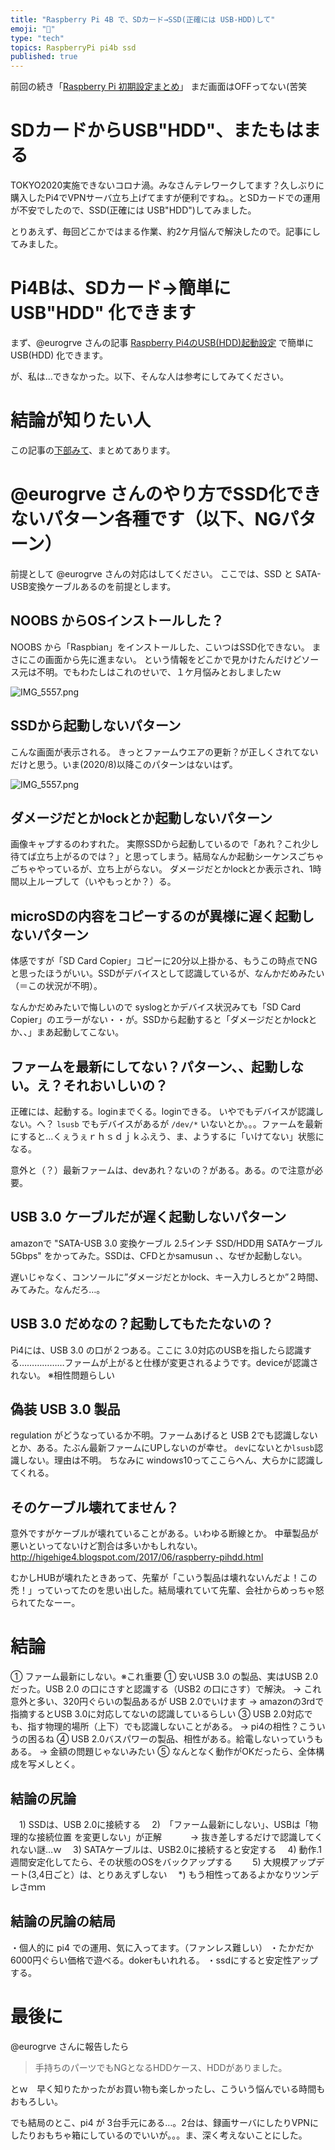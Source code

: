 ```yaml
---
title: "Raspberry Pi 4B で、SDカード→SSD(正確には USB-HDD)して"
emoji: "📝"
type: "tech"
topics: RaspberryPi pi4b ssd
published: true
---
```


前回の続き「[Raspberry Pi 初期設定まとめ](https://qiita.com/murachi1208/items/79706fce06a201231216)」 まだ画面はOFFってない(苦笑

# SDカードからUSB"HDD"、またもはまる
TOKYO2020実施できないコロナ渦。みなさんテレワークしてます？久しぶりに購入したPi4でVPNサーバ立ち上げてますが便利ですね。。とSDカードでの運用が不安でしたので、SSD(正確には USB"HDD")してみました。

とりあえず、毎回どこかではまる作業、約2ケ月悩んで解決したので。記事にしてみました。

# Pi4Bは、SDカード→簡単に USB"HDD" 化できます

まず、@eurogrve さんの記事
[Raspberry Pi4のUSB(HDD)起動設定](https://qiita.com/eurogrve/items/4802d18321cfbe72157b) で簡単に USB(HDD) 化できます。

が、私は…できなかった。以下、そんな人は参考にしてみてください。

# 結論が知りたい人
この記事の[下部みて](https://qiita.com/murachi1208/items/9a363e3aaf96ec1402b8)、まとめてあります。

# @eurogrve さんのやり方でSSD化できないパターン各種です（以下、NGパターン）
前提として @eurogrve さんの対応はしてください。
ここでは、SSD と SATA-USB変換ケーブルあるのを前提とします。

## NOOBS からOSインストールした？
NOOBS から「Raspbian」をインストールした、こいつはSSD化できない。
まさにこの画面から先に進まない。
という情報をどこかで見かけたんだけどソース元は不明。でもわたしはこれのせいで、１ケ月悩みとおしましたｗ

![IMG_5557.png](https://qiita-image-store.s3.ap-northeast-1.amazonaws.com/0/44540/6195f77d-265d-e3a2-d518-506558f3eb35.png)


## SSDから起動しないパターン

こんな画面が表示される。
きっとファームウエアの更新？が正しくされてないだけと思う。いま(2020/8)以降このパターンはないはず。

![IMG_5557.png](https://qiita-image-store.s3.ap-northeast-1.amazonaws.com/0/44540/6195f77d-265d-e3a2-d518-506558f3eb35.png)

## ダメージだとかlockとか起動しないパターン

画像キャプするのわすれた。
実際SSDから起動しているので「あれ？これ少し待てば立ち上がるのでは？」と思ってしまう。結局なんか起動シーケンスごちゃごちゃやっているが、立ち上がらない。
ダメージだとかlockとか表示され、1時間以上ループして（いやもっとか？）る。

## microSDの内容をコピーするのが異様に遅く起動しないパターン

体感ですが「SD Card Copier」コピーに20分以上掛かる、もうこの時点でNGと思ったほうがいい。SSDがデバイスとして認識しているが、なんかだめみたい（＝この状況が不明）。

なんかだめみたいで悔しいので syslogとかデバイス状況みても「SD Card Copier」のエラーがない・・が。SSDから起動すると「ダメージだとかlockとか、、」まあ起動してこない。

## ファームを最新にしてない？パターン、、起動しない。え？それおいしいの？

正確には、起動する。loginまでくる。loginできる。
いやでもデバイスが認識しない。へ？ `lsusb` でもデバイスがあるが `/dev/*` いないとか。。。ファームを最新にすると…くぇうぇｒｈｓｄｊｋふえう、ま、ようするに「いけてない」状態になる。

意外と（？）最新ファームは、devあれ？ないの？がある。ある。ので注意が必要。

## USB 3.0 ケーブルだが遅く起動しないパターン

amazonで "SATA-USB 3.0 変換ケーブル 2.5インチ SSD/HDD用 SATAケーブル 5Gbps" をかってみた。SSDは、CFDとかsamusun 、、なぜか起動しない。

遅いじゃなく、コンソールに”ダメージだとかlock、キー入力しろとか”２時間、みてみた。なんだろ…。

## USB 3.0 だめなの？起動してもたたないの？

Pi4には、USB 3.0 の口が２つある。ここに 3.0対応のUSBを指したら認識する………………ファームが上がると仕様が変更されるようです。deviceが認識されない。
※相性問題らしい

## 偽装 USB 3.0 製品

regulation がどうなっているか不明。ファームあげると USB 2でも認識しないとか、ある。たぶん最新ファームにUPしないのが幸せ。
`dev`にないとか`lsusb`認識しない。理由は不明。
ちなみに windows10ってここらへん、大らかに認識してくれる。

## そのケーブル壊れてません？
意外ですがケーブルが壊れていることがある。いわゆる断線とか。
中華製品が悪いといってないけど割合は多いかもしれない。
http://higehige4.blogspot.com/2017/06/raspberry-pihdd.html

むかしHUBが壊れたときあって、先輩が「こいう製品は壊れないんだよ！この禿！」っていってたのを思い出した。結局壊れていて先輩、会社からめっちゃ怒られてたなーー。

# 結論

① ファーム最新にしない。※これ重要
① 安いUSB 3.0 の製品、実はUSB 2.0だった。USB 2.0 の口にさすと認識する（USB2 の口にさす）で解決。
→ これ意外と多い、320円ぐらいの製品あるが USB 2.0でいけます
→ amazonの3rdで指摘するとUSB 3.0に対応してないの認識しているらしい
③ USB 2.0対応でも、指す物理的場所（上下）でも認識しないことがある。
→ pi4の相性？こういうの困るね
④ USB 2.0バスパワーの製品、相性がある。給電しないっていうもある。
→ 金額の問題じゃないみたい
⑤ なんとなく動作がOKだったら、全体構成を写メしとく。


## 結論の尻論
　1) SSDは、USB 2.0に接続する
　2)　「ファーム最新にしない」、USBは「物理的な接続位置
を変更しない」が正解
　　　→ 抜き差しするだけで認識してくれない謎…ｗ
　3) SATAケーブルは、USB2.0に接続すると安定する
　4) 動作.1週間安定化してたら、その状態のOSをバックアップする　
　5) 大規模アップデート(3,4日ごと）は、とりあえずしない
　*) もう相性ってあるよかなりツンデレさｍｍ

## 結論の尻論の結局

・個人的に pi4 での運用、気に入ってます。（ファンレス難しい）
・たかだか6000円ぐらい価格で遊べる。dokerもいれれる。
・ssdにすると安定性アップする。

# 最後に

@eurogrve さんに報告したら

> 手持ちのパーツでもNGとなるHDDケース、HDDがありました。

とｗ　早く知りたかったがお買い物も楽しかったし、こういう悩んでいる時間もおもろしい。

でも結局のとこ、pi4 が 3台手元にある…。2台は、録画サーバにしたりVPNにしたりおもちゃ箱にしているのでいいが。。。ま、深く考えないことにした。









